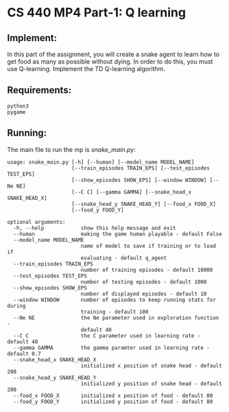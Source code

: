 # CS 440 MP4 Part-1: Q learning

## Implement:
In this part of the assignment, you will create a snake agent to learn how to get food as many as possible without dying. In order to do this, you must use Q-learning. Implement the TD Q-learning algorithm.

## Requirements:
```
python3
pygame
```
## Running:
The main file to run the mp is *snake_main.py*:

```
usage: snake_main.py [-h] [--human] [--model_name MODEL_NAME]
                     [--train_episodes TRAIN_EPS] [--test_episodes TEST_EPS]
                     [--show_episodes SHOW_EPS] [--window WINDOW] [--Ne NE]
                     [--C C] [--gamma GAMMA] [--snake_head_x SNAKE_HEAD_X]
                     [--snake_head_y SNAKE_HEAD_Y] [--food_x FOOD_X]
                     [--food_y FOOD_Y]

optional arguments:
  -h, --help            show this help message and exit
  --human               making the game human playable - default False
  --model_name MODEL_NAME
                        name of model to save if training or to load if
                        evaluating - default q_agent
  --train_episodes TRAIN_EPS
                        number of training episodes - default 10000
  --test_episodes TEST_EPS
                        number of testing episodes - default 1000
  --show_episodes SHOW_EPS
                        number of displayed episodes - default 10
  --window WINDOW       number of episodes to keep running stats for during
                        training - default 100
  --Ne NE               the Ne parameter used in exploration function -
                        default 40
  --C C                 the C parameter used in learning rate - default 40
  --gamma GAMMA         the gamma paramter used in learning rate - default 0.7
  --snake_head_x SNAKE_HEAD_X
                        initialized x position of snake head - default 200
  --snake_head_y SNAKE_HEAD_Y
                        initialized y position of snake head - default 200
  --food_x FOOD_X       initialized x position of food - default 80
  --food_y FOOD_Y       initialized y position of food - default 80
```
